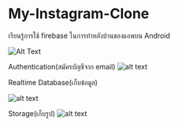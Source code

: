 # My-Instagram-Clone
เรียนรู้การใช้ firebase ในการทำหลังบ้านของแอพบน Android

![Alt Text](https://s8.gifyu.com/images/20201115-081502-720x1280.gif)

Authentication(สมัครบัญชีจาก email)
![alt text](https://i.ibb.co/WpB6FCT/003.png)

Realtime Database(เก็บข้อมูล)

![alt text](https://i.ibb.co/v3HkW4B/001.png)

Storage(เก็บรูป)
![alt text](https://i.ibb.co/tLBtv6J/000.png)



